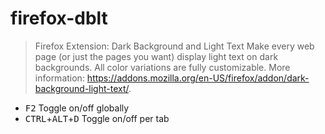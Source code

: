 # firefox-dblt

> Firefox Extension: Dark Background and Light Text
> Make every web page (or just the pages you want) display light text on dark backgrounds. All color variations are fully customizable.
> More information: <https://addons.mozilla.org/en-US/firefox/addon/dark-background-light-text/>.

- <kbd>F2</kbd>                               Toggle on/off globally
- <kbd>CTRL</kbd>+<kbd>ALT</kbd>+<kbd>D</kbd> Toggle on/off per tab
